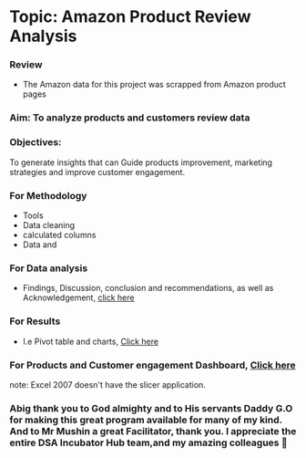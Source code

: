 # Topic: Amazon Product Review Analysis 
### Review 
- The Amazon data for this project was scrapped from Amazon product pages

### Aim: To analyze products and customers review data

### Objectives:
To generate insights that can Guide products improvement, marketing strategies and improve customer engagement.

### For Methodology
- Tools
- Data cleaning
- calculated columns
- Data and
### For Data analysis
- Findings, Discussion, conclusion and recommendations, as well as Acknowledgement, [click here](https://docs.google.com/document/d/1L_Gj8bce75zk2Q23tdpXSBjETYnaRUYR/edit?usp=drivesdk&ouid=106287249642968225191&rtpof=true&sd=true)

### For Results
 - I.e Pivot table and charts, [Click here](https://docs.google.com/document/d/1LcE79bI9HQk3HOozpd_Pa2lIPHYCRZjI/edit?usp=drivesdk&ouid=106287249642968225191&rtpof=true&sd=true)

### For Products and Customer engagement Dashboard, [Click here]()
note: Excel 2007 doesn't have the slicer application.

### Abig thank you to God almighty and to His servants Daddy G.O  for making this great program available for many of my kind. And to Mr Mushin a great Facilitator, thank you. I appreciate the entire DSA Incubator Hub team,and my amazing colleagues 🥰



